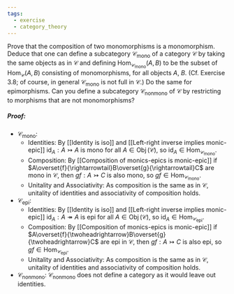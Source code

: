 ```yaml
---
tags:
  - exercise
  - category_theory
---
```

Prove that the composition of two monomorphisms is a monomorphism. Deduce that one can define a subcategory $\mathcal{C}_\operatorname{mono}$ of a category $\mathcal{C}$ by taking the same objects as in $\mathcal{C}$ and defining $\operatorname{Hom}_{\mathcal{C}_\operatorname{mono}} (A, B)$ to be the subset of $\operatorname{Hom}_\mathcal{C}(A, B)$ consisting of monomorphisms, for all objects $A$, $B$. (Cf. Exercise 3.8; of course, in general $\mathcal{C}_\operatorname{mono}$ is not full in $\mathcal{C}$.) Do the same for epimorphisms. Can you define a subcategory $\mathcal{C}_\operatorname{nonmono}$ of $\mathcal{C}$ by restricting to morphisms that are not monomorphisms?
##### Proof:
- $\mathcal{C}_\operatorname{mono}$:
	- Identities:
		By [[Identity is iso]] and [[Left-right inverse implies monic-epic]] $\operatorname{id}_A:A\rightarrowtail A$ is mono for all $A\in\operatorname{Obj}(\mathcal{C})$, so $\operatorname{id}_A\in \operatorname{Hom}_{\mathcal{C}_\operatorname{mono}}$.
	- Composition:
		By [[Composition of monics-epics is monic-epic]] if $A\overset{f}{\rightarrowtail}B\overset{g}{\rightarrowtail}C$ are mono in $\mathcal{C}$, then $gf:A \rightarrowtail C$ is also mono, so $gf\in\operatorname{Hom}_{\mathcal{C}_\operatorname{mono}}$.
	- Unitality and Associativity:
		As composition is the same as in $\mathcal{C}$, unitality of identities and associativity of composition holds.
- $\mathcal{C}_\operatorname{epi}$:
	- Identities:
		By [[Identity is iso]] and [[Left-right inverse implies monic-epic]] $\operatorname{id}_A:A\twoheadrightarrow A$ is epi for all $A\in\operatorname{Obj}(\mathcal{C})$, so $\operatorname{id}_A\in \operatorname{Hom}_{\mathcal{C}_\operatorname{epi}}$.
	- Composition:
		By [[Composition of monics-epics is monic-epic]] if $A\overset{f}{\twoheadrightarrow}B\overset{g}{\twoheadrightarrow}C$ are epi in $\mathcal{C}$, then $gf:A \rightarrowtail C$ is also epi, so $gf\in\operatorname{Hom}_{\mathcal{C}_\operatorname{epi}}$.
	- Unitality and Associativity:
		As composition is the same as in $\mathcal{C}$, unitality of identities and associativity of composition holds.
- $\mathcal{C}_\operatorname{nonmono}$:
	$\mathcal{C}_\operatorname{nonmono}$ does not define a category as it would leave out identities.